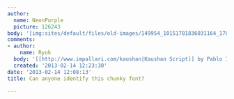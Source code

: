 ```yaml
---
author:
  name: NeonPurple
  picture: 126243
body: '[img:sites/default/files/old-images/149954_10151781836031164_1781287900_n (1)_5512.jpg]'
comments:
- author:
    name: Ryuk
  body: '[[http://www.impallari.com/kaushan|Kaushan Script]] by Pablo Impallari'
  created: '2013-02-14 12:23:30'
date: '2013-02-14 12:08:13'
title: Can anyone identify this chunky font?

---
```

